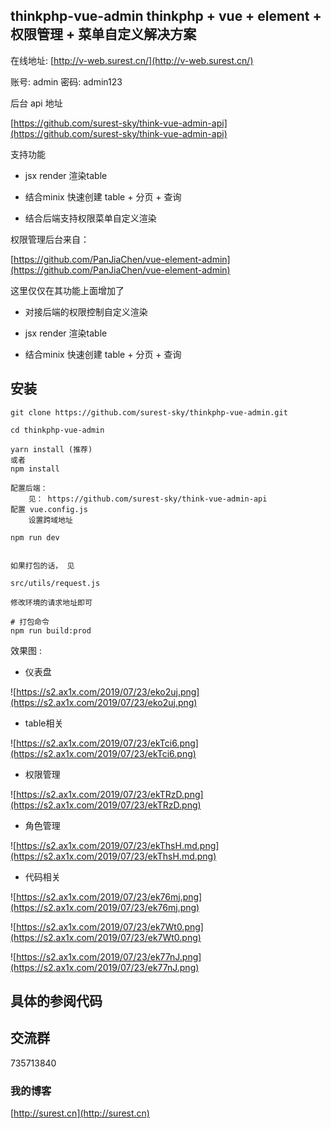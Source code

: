 ## thinkphp-vue-admin thinkphp + vue + element + 权限管理 + 菜单自定义解决方案

在线地址: [http://v-web.surest.cn/](http://v-web.surest.cn/)

账号: admin
密码: admin123

后台 api 地址

[https://github.com/surest-sky/think-vue-admin-api](https://github.com/surest-sky/think-vue-admin-api)

支持功能

- jsx render 渲染table

- 结合minix 快速创建 table + 分页 + 查询

- 结合后端支持权限菜单自定义渲染

权限管理后台来自： 

[https://github.com/PanJiaChen/vue-element-admin](https://github.com/PanJiaChen/vue-element-admin) 

这里仅仅在其功能上面增加了

- 对接后端的权限控制自定义渲染

- jsx render 渲染table

- 结合minix 快速创建 table + 分页 + 查询


## 安装

    git clone https://github.com/surest-sky/thinkphp-vue-admin.git

    cd thinkphp-vue-admin

    yarn install (推荐)
    或者
    npm install

    配置后端： 
        见： https://github.com/surest-sky/think-vue-admin-api
    配置 vue.config.js 
        设置跨域地址

    npm run dev


    如果打包的话， 见

    src/utils/request.js

    修改环境的请求地址即可

    # 打包命令
    npm run build:prod
    

效果图 : 

- 仪表盘

![https://s2.ax1x.com/2019/07/23/eko2uj.png](https://s2.ax1x.com/2019/07/23/eko2uj.png)



- table相关

![https://s2.ax1x.com/2019/07/23/ekTci6.png](https://s2.ax1x.com/2019/07/23/ekTci6.png)


- 权限管理

![https://s2.ax1x.com/2019/07/23/ekTRzD.png](https://s2.ax1x.com/2019/07/23/ekTRzD.png)


- 角色管理

![https://s2.ax1x.com/2019/07/23/ekThsH.md.png](https://s2.ax1x.com/2019/07/23/ekThsH.md.png)


- 代码相关


![https://s2.ax1x.com/2019/07/23/ek76mj.png](https://s2.ax1x.com/2019/07/23/ek76mj.png)


![https://s2.ax1x.com/2019/07/23/ek7Wt0.png](https://s2.ax1x.com/2019/07/23/ek7Wt0.png)


![https://s2.ax1x.com/2019/07/23/ek77nJ.png](https://s2.ax1x.com/2019/07/23/ek77nJ.png)



## 具体的参阅代码

## 交流群


735713840


### 我的博客

[http://surest.cn](http://surest.cn)
